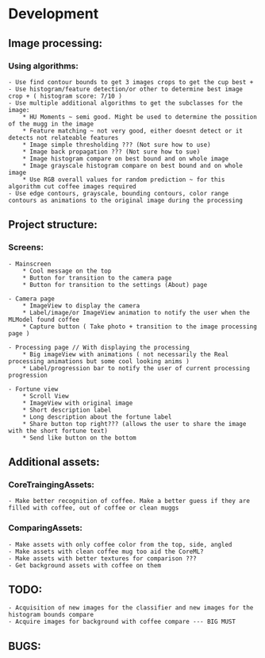#  Development

## Image processing: 

### Using algorithms:
    - Use find contour bounds to get 3 images crops to get the cup best +
    - Use histogram/feature detection/or other to determine best image crop + ( histogram score: 7/10 )
    - Use multiple additional algorithms to get the subclasses for the image:
        * HU Moments ~ semi good. Might be used to determine the possition of the mugg in the image
        * Feature matching ~ not very good, either doesnt detect or it detects not relateable features
        * Image simple thresholding ??? (Not sure how to use) 
        * Image back propagation ??? (Not sure how to sue)
        * Image histogram compare on best bound and on whole image
        * Image grayscale histogram compare on best bound and on whole image
        * Use RGB overall values for random prediction ~ for this algorithm cut coffee images required
    - Use edge contours, grayscale, bounding contours, color range contours as animations to the original image during the processing 

## Project structure:

### Screens:
    - Mainscreen
        * Cool message on the top
        * Button for transition to the camera page
        * Button for transition to the settings (About) page
        
    - Camera page
        * ImageView to display the camera
        * Label/image/or ImageView animation to notify the user when the MLModel found coffee
        * Capture button ( Take photo + transition to the image processing page )
        
    - Processing page // With displaying the processing
        * Big imageView with animations ( not necessarily the Real processing animations but some cool looking anims )
        * Label/progression bar to notify the user of current processing progression
        
    - Fortune view 
        * Scroll View
        * ImageView with original image
        * Short description label
        * Long description about the fortune label
        * Share button top right??? (allows the user to share the image with the short fortune text)
        * Send like button on the bottom

## Additional assets:

### CoreTraingingAssets:
    - Make better recognition of coffee. Make a better guess if they are filled with coffee, out of coffee or clean muggs

### ComparingAssets:
    - Make assets with only coffee color from the top, side, angled
    - Make assets with clean coffee mug too aid the CoreML?
    - Make assets with better textures for comparison ???
    - Get background assets with coffee on them

## TODO:
    - Acquisition of new images for the classifier and new images for the histogram bounds compare
    - Acquire images for background with coffee compare --- BIG MUST
    
## BUGS:
